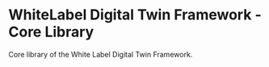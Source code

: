 # WhiteLabel Digital Twin Framework - Core Library

Core library of the White Label Digital Twin Framework. 
